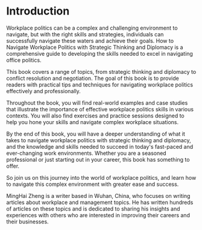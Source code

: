 # Introduction

Workplace politics can be a complex and challenging environment to navigate, but with the right skills and strategies, individuals can successfully navigate these waters and achieve their goals. How to Navigate Workplace Politics with Strategic Thinking and Diplomacy is a comprehensive guide to developing the skills needed to excel in navigating office politics.

This book covers a range of topics, from strategic thinking and diplomacy to conflict resolution and negotiation. The goal of this book is to provide readers with practical tips and techniques for navigating workplace politics effectively and professionally.

Throughout the book, you will find real-world examples and case studies that illustrate the importance of effective workplace politics skills in various contexts. You will also find exercises and practice sessions designed to help you hone your skills and navigate complex workplace situations.

By the end of this book, you will have a deeper understanding of what it takes to navigate workplace politics with strategic thinking and diplomacy, and the knowledge and skills needed to succeed in today's fast-paced and ever-changing work environments. Whether you are a seasoned professional or just starting out in your career, this book has something to offer.

So join us on this journey into the world of workplace politics, and learn how to navigate this complex environment with greater ease and success.

MingHai Zheng is a writer based in Wuhan, China, who focuses on writing articles about workplace and management topics. He has written hundreds of articles on these topics and is dedicated to sharing his insights and experiences with others who are interested in improving their careers and their businesses.
